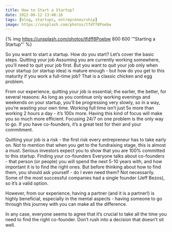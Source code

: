 ```yaml
---
title: How to Start a Startup?
date: 2022-06-12 13:40:16
tags: [blog, startups, entrepreneurship]
image: https://unsplash.com/photos/tfdff8Poebw
---
```


{% img https://unsplash.com/photos/tfdff8Poebw 800 600 '"Starting a Startup"' %}

So you want to start a startup. How do you start? Let’s cover the basic steps.
Quitting your job
Assuming you are currently working somewhere, you’ll need to quit your job first. But you want to quit your job only when your startup (or startup idea) is mature enough - but how do you get to this maturity if you work a full-time job? That is a classic chicken and egg problem.

From our experience, quitting your job is essential; the earlier, the better, for several reasons:
As long as you continue only working evenings and weekends on your startup, you’ll be progressing very slowly, so in a way, you’re wasting your own time.
Working full time isn’t just 5x more than working 2 hours a day - it’s 100x more. Having this kind of focus will make you so much more efficient. Focusing 24/7 on one problem is the only way to go.
If you have co-founders, it’s a great test for their and your commitment.

Quitting your job is a risk - the first risk every entrepreneur has to take early on. Not to mention that when you get to the fundraising stage, this is almost a must. Serious investors expect you to show that you are 100% committed to this startup.
Finding your co-founders
Everyone talks about co-founders - that person (or people) you will spend the next 5-10 years with, and how important it is to find the right ones. But before thinking about how to find them, you should ask yourself - do I even need them? Not necessarily. Some of the most successful companies had a single founder (Jeff Bezos), so it’s a valid option.

However, from our experience, having a partner (and it is a partner!) is highly beneficial, especially in the mental aspects - having someone to go through this journey with you can make all the difference.

In any case, everyone seems to agree that it’s crucial to take all the time you need to find the right co-founder. Don’t rush into a decision that doesn’t sit well.
